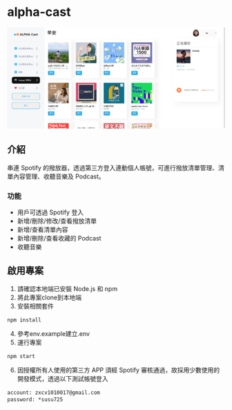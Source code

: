 # alpha-cast
![home page](./home.jpg)

## 介紹
串連 Spotify 的撥放器，透過第三方登入連動個人帳號，可進行撥放清單管理、清單內容管理、收聽音樂及 Podcast。

### 功能
+ 用戶可透過 Spotify 登入
+ 新增/刪除/修改/查看撥放清單
+ 新增/查看清單內容
+ 新增/刪除/查看收藏的 Podcast
+ 收聽音樂

## 啟用專案
1. 請確認本地端已安裝 Node.js 和 npm
2. 將此專案clone到本地端
3. 安裝相關套件
```
npm install
```
4. 參考env.example建立.env
5. 運行專案
```
npm start
```
6. 因授權所有人使用的第三方 APP 須經 Spotify 審核通過，故採用少數使用的開發模式，透過以下測試帳號登入

```
account: zxcv1010017@gmail.com
password: *susu725
```
